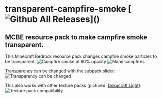 # transparent-campfire-smoke [![Github All Releases](https://img.shields.io/github/downloads/SuperLlama88888/transparent-campfire-smoke/total.svg?)]()

## MCBE resource pack to make campfire smoke transparent.

This Minecraft Bedrock resource pack changes campfire smoke particles to be transparent. ![Campfire smoke at 60% opacity](https://github.com/SuperLlama88888/transparent-campfire-smoke/assets/116475184/a9db8be0-7a9f-49a1-bd18-0c090e4198fa) ![Many campfires](https://github.com/SuperLlama88888/transparent-campfire-smoke/assets/116475184/63ba3906-83ff-4e29-88b5-3c131fa0dc06)

Transparency can be changed with the subpack slider:![Transparency can be changed](https://github.com/SuperLlama88888/transparent-campfire-smoke/assets/116475184/2ddbfca4-ad36-4494-ae7f-c3a05d622742)

This also works with other texture packs (pictured: [Dokucraft Light](https://dokucraft.co.uk/resource-packs/light)):![Texture pack compatibility](https://github.com/SuperLlama88888/transparent-campfire-smoke/assets/116475184/e8dfd92f-e7be-4dd9-9971-596499626db4)
